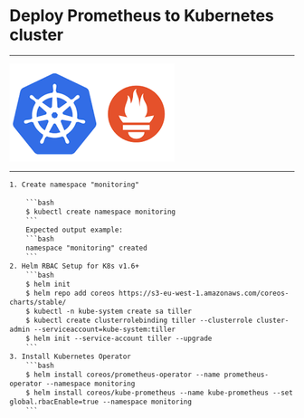 # Deploy Prometheus to Kubernetes cluster

***

![Prometheus instances on a Kubernetes cluster running on GCE](./images/1.png)

***
    1. Create namespace "monitoring"

        ```bash
        $ kubectl create namespace monitoring
        ```
        Expected output example:
        ```bash
        namespace "monitoring" created
        ```
    2. Helm RBAC Setup for K8s v1.6+
        ```bash
        $ helm init
        $ helm repo add coreos https://s3-eu-west-1.amazonaws.com/coreos-charts/stable/
        $ kubectl -n kube-system create sa tiller 
        $ kubectl create clusterrolebinding tiller --clusterrole cluster-admin --serviceaccount=kube-system:tiller 
        $ helm init --service-account tiller --upgrade
        ```
    3. Install Kubernetes Operator
        ```bash
        $ helm install coreos/prometheus-operator --name prometheus-operator --namespace monitoring 
        $ helm install coreos/kube-prometheus --name kube-prometheus --set global.rbacEnable=true --namespace monitoring
        ```